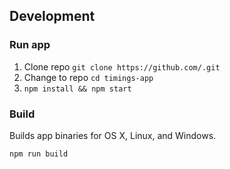 ## Development

### Run app

1. Clone repo ```git clone https://github.com/.git```
2. Change to repo ```cd timings-app```
3. ```npm install && npm start```

### Build

Builds app binaries for OS X, Linux, and Windows.

```npm run build```
